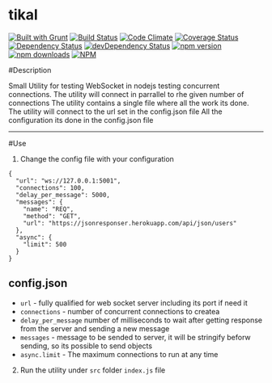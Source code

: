 # tikal

[![Built with Grunt](https://cdn.gruntjs.com/builtwith.png)](http://gruntjs.com/)
[![Build Status](https://travis-ci.org/OmerHerera/tikal.svg?branch=master)](https://travis-ci.org/OmerHerera/tikal)
[![Code Climate](https://codeclimate.com/github/OmerHerera/badges/badges/gpa.svg)](https://codeclimate.com/github/OmerHerera/badges)
[![Coverage Status](https://coveralls.io/repos/OmerHerera/badges/badge.svg?branch=master)](https://coveralls.io/r/OmerHerera/badges?branch=master)
[![Dependency Status](https://david-dm.org/OmerHerera/tikal.svg?theme=shields.io)](https://david-dm.org/OmerHerera/tikal)
[![devDependency Status](https://david-dm.org/OmerHerera/tikal/dev-status.svg?theme=shields.io)](https://david-dm.org/OmerHerera/tikal#info=devDependencies)
[![npm version](https://badge.fury.io/js/tikal.svg)](http://badge.fury.io/js/tikal)
[![npm downloads](https://img.shields.io/npm/dm/tikal.svg)](https://img.shields.io/npm/dm/tikal.svg)
[![NPM](https://nodei.co/npm/tikal.png)](https://nodei.co/npm/tikal/)

#Description

Small Utility for testing WebSocket in nodejs testing concurrent connections.
The utility will connect in parrallel to rhe given number of connections
The utility contains a single file where all the work its done.
The utility will connect to the url set in the config.json file
All the configuration its done in the config.json file


* * *

#Use
1. Change the config file with your configuration

```
{
  "url": "ws://127.0.0.1:5001",
  "connections": 100,
  "delay_per_message": 5000,
  "messages": {
    "name": "REQ",
    "method": "GET",
    "url": "https://jsonresponser.herokuapp.com/api/json/users"
  },
  "async": {
    "limit": 500
  }
}
``` 

## config.json

- `url` - fully qualified for web socket server including its port if need it
- `connections` - number of concurrent connections to createa
- `delay_per_message` number of milliseconds to wait after getting response from the server and sending a new message
- `messages` - message to be sended to server, it will be stringify beforw sending, so its possible to send objects
- `async.limit` - The maximum connections to run at any time

2. Run the utility under ```src``` folder ```index.js``` file  
